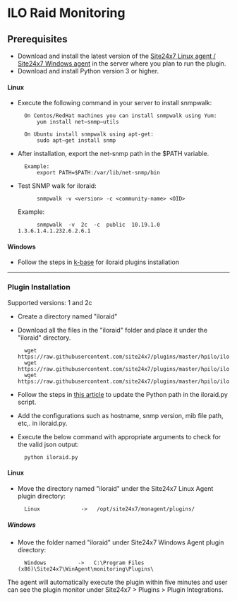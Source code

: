 # ILO Raid Monitoring
## Prerequisites

- Download and install the latest version of the [Site24x7 Linux agent / Site24x7 Windows agent](https://www.site24x7.com/app/client#/admin/inventory/add-monitor) in the server where you plan to run the plugin.
- Download and install Python version 3 or higher.

#### Linux 

- Execute the following command in your server to install snmpwalk: 

		On Centos/RedHat machines you can install snmpwalk using Yum:
			yum install net–snmp–utils

		On Ubuntu install snmpwalk using apt-get:
			sudo apt–get install snmp
- After installation, export the net-snmp path in the $PATH variable.

		Example:
			export PATH=$PATH:/var/lib/net-snmp/bin

- Test SNMP walk for iloraid:

			snmpwalk -v <version> -c <community-name> <OID>
	Example:

			snmpwalk  -v  2c  -c  public  10.19.1.0  1.3.6.1.4.1.232.6.2.6.1
		
#### Windows

- Follow the steps in [k-base](https://support.site24x7.com/portal/en/kb/articles/iloraid-monitoring-for-windows) for iloraid plugins installation

---

### Plugin Installation  

Supported versions: 1 and 2c

- Create a directory named "iloraid"
- Download all the files in the "iloraid" folder and place it under the "iloraid" directory.

		wget https://raw.githubusercontent.com/site24x7/plugins/master/hpilo/iloraid/iloraid.py
		wget https://raw.githubusercontent.com/site24x7/plugins/master/hpilo/iloraid/cpqida.mib
		wget https://raw.githubusercontent.com/site24x7/plugins/master/hpilo/iloraid/SNMPUtil.py
- Follow the steps in [this article](https://support.site24x7.com/portal/en/kb/articles/updating-python-path-in-a-plugin-script-for-linux-servers) to update the Python path in the iloraid.py script.
- Add the configurations such as hostname, snmp version, mib file path, etc,. in iloraid.py.
- Execute the below command with appropriate arguments to check for the valid json output:

		python iloraid.py 
		
#### Linux

- Move the directory named "iloraid" under the Site24x7 Linux Agent plugin directory: 

		Linux             ->   /opt/site24x7/monagent/plugins/
		
##### Windows 

- Move the folder named "iloraid" under Site24x7 Windows Agent plugin directory: 

		Windows          ->   C:\Program Files (x86)\Site24x7\WinAgent\monitoring\Plugins\
		
The agent will automatically execute the plugin within five minutes and user can see the plugin monitor under Site24x7 > Plugins > Plugin Integrations.







